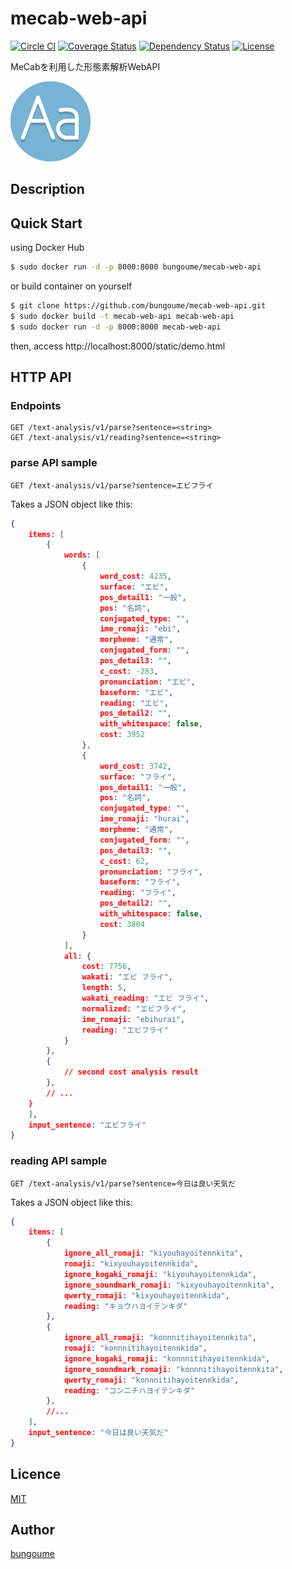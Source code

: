 # mecab-web-api
[![Circle CI](https://circleci.com/gh/bungoume/mecab-web-api.svg?style=shield)](https://circleci.com/gh/bungoume/mecab-web-api)
[![Coverage Status](https://img.shields.io/coveralls/bungoume/mecab-web-api.svg)](https://coveralls.io/r/bungoume/mecab-web-api)
[![Dependency Status](https://gemnasium.com/bungoume/mecab-web-api.svg)](https://gemnasium.com/bungoume/mecab-web-api)
[![License](http://img.shields.io/:license-MIT-blue.svg)](http://doge.mit-license.org)

MeCabを利用した形態素解析WebAPI

![typography-icon](typography-icon.png)

## Description

## Quick Start
using Docker Hub

```sh
$ sudo docker run -d -p 8000:8000 bungoume/mecab-web-api
```

or build container on yourself

```sh
$ git clone https://github.com/bungoume/mecab-web-api.git
$ sudo docker build -t mecab-web-api mecab-web-api
$ sudo docker run -d -p 8000:8000 mecab-web-api
```

then, access http://localhost:8000/static/demo.html

## HTTP API
### Endpoints
```
GET /text-analysis/v1/parse?sentence=<string>
GET /text-analysis/v1/reading?sentence=<string>
```

### parse API sample
```
GET /text-analysis/v1/parse?sentence=エビフライ
```
Takes a JSON object like this:
```json
{
    items: [
        {
            words: [
                {
                    word_cost: 4235,
                    surface: "エビ",
                    pos_detail1: "一般",
                    pos: "名詞",
                    conjugated_type: "",
                    ime_romaji: "ebi",
                    morpheme: "通常",
                    conjugated_form: "",
                    pos_detail3: "",
                    c_cost: -283,
                    pronunciation: "エビ",
                    baseform: "エビ",
                    reading: "エビ",
                    pos_detail2: "",
                    with_whitespace: false,
                    cost: 3952
                },
                {
                    word_cost: 3742,
                    surface: "フライ",
                    pos_detail1: "一般",
                    pos: "名詞",
                    conjugated_type: "",
                    ime_romaji: "hurai",
                    morpheme: "通常",
                    conjugated_form: "",
                    pos_detail3: "",
                    c_cost: 62,
                    pronunciation: "フライ",
                    baseform: "フライ",
                    reading: "フライ",
                    pos_detail2: "",
                    with_whitespace: false,
                    cost: 3804
                }
            ],
            all: {
                cost: 7756,
                wakati: "エビ フライ",
                length: 5,
                wakati_reading: "エビ フライ",
                normalized: "エビフライ",
                ime_romaji: "ebihurai",
                reading: "エビフライ"
            }
        },
        {
            // second cost analysis result
        },
        // ...
    }
    ],
    input_sentence: "エビフライ"
}
```

### reading API sample

```
GET /text-analysis/v1/parse?sentence=今日は良い天気だ
```

Takes a JSON object like this:

```json
{
    items: [
        {
            ignore_all_romaji: "kiyouhayoitennkita",
            romaji: "kixyouhayoitennkida",
            ignore_kogaki_romaji: "kiyouhayoitennkida",
            ignore_soundmark_romaji: "kixyouhayoitennkita",
            qwerty_romaji: "kixyouhayoitennkida",
            reading: "キョウハヨイテンキダ"
        },
        {
            ignore_all_romaji: "konnnitihayoitennkita",
            romaji: "konnnitihayoitennkida",
            ignore_kogaki_romaji: "konnnitihayoitennkida",
            ignore_soundmark_romaji: "konnnitihayoitennkita",
            qwerty_romaji: "konnnitihayoitennkida",
            reading: "コンニチハヨイテンキダ"
        },
        //...
    ],
    input_sentence: "今日は良い天気だ"
}
```

## Licence

[MIT](http://doge.mit-license.org)


## Author

[bungoume](https://github.com/bungoume)
